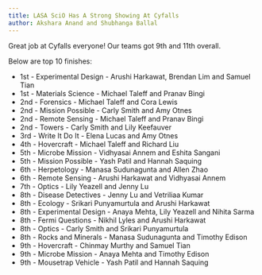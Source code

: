 ```yaml
---
title: LASA SciO Has A Strong Showing At Cyfalls
author: Akshara Anand and Shubhanga Ballal
---
```

Great job at Cyfalls everyone! Our teams got 9th and 11th overall. 

Below are top 10 finishes:

* 1st - Experimental Design - Arushi Harkawat, Brendan Lim and Samuel Tian
* 1st - Materials Science - Michael Taleff and Pranav Bingi
* 2nd - Forensics - Michael Taleff and Cora Lewis
* 2nd - Mission Possible - Carly Smith and Amy Otnes
* 2nd - Remote Sensing - Michael Taleff and Pranav Bingi
* 2nd - Towers - Carly Smith and Lily Keefauver
* 3rd - Write It Do It - Elena Lucas and Amy Otnes
* 4th - Hovercraft - Michael Taleff and Richard Liu
* 5th - Microbe Mission - Vidhyasai Annem and Eshita Sangani
* 5th - Mission Possible - Yash Patil and Hannah Saquing
* 6th - Herpetology - Manasa Sudunagunta and Allen Zhao
* 6th - Remote Sensing - Arushi Harkawat and Vidhyasai Annem
* 7th - Optics - Lily Yeazell and Jenny Lu
* 8th - Disease Detectives - Jenny Lu and Vetriliaa Kumar
* 8th - Ecology - Srikari Punyamurtula and Arushi Harkawat
* 8th - Experimental Design - Anaya Mehta, Lily Yeazell and Nihita Sarma
* 8th - Fermi Questions - Nikhil Lyles and Arushi Harkawat
* 8th - Optics - Carly Smith and Srikari Punyamurtula
* 8th - Rocks and Minerals - Manasa Sudunagunta and Timothy Edison
* 9th - Hovercraft - Chinmay Murthy and Samuel Tian
* 9th - Microbe Mission - Anaya Mehta and Timothy Edison
* 9th - Mousetrap Vehicle - Yash Patil and Hannah Saquing

